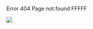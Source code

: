 <html>
<head>
 <title>404</title>
<link href="style.css" rel="stylesheet" type="text/css" media="all">
</head>
 <body>
 <p>Error 404 Page not found FFFFF</p>
<img src="http://phrl42.ydns.eu/files/reimu404.gif">
</body>
</html>
